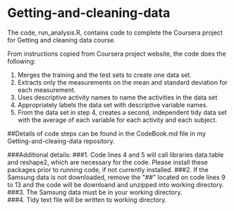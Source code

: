 Getting-and-cleaning-data
=========================

The code, run_analysis.R, contains code to complete the Coursera project for Getting and cleaning data course. 

From instructions copied from Coursera project website, the code does the following:

1. Merges the training and the test sets to create one data set.
2. Extracts only the measurements on the mean and standard deviation for each measurement. 
3. Uses descriptive activity names to name the activities in the data set
4. Appropriately labels the data set with descriptive variable names. 
5. From the data set in step 4, creates a second, independent tidy data set with the average of each variable for each activity and each subject.

##Details of code steps can be found in the CodeBook.md file in my Getting-and-cleaing-data repository. 

###Additional details:
###1. Code lines 4 and 5 will call libraries data.table and reshape2, which are necessary for the code.  Please install these packages prior to running code, if not currently installed. 
###2. If the Samsung data is not downloaded, remove the "##" located on code lines 9 to 13 and the code will be downloand and unzipped into working directory.
###3. The Samsung data must be in your working directory.  
###4. Tidy text file will be written to working directory.
